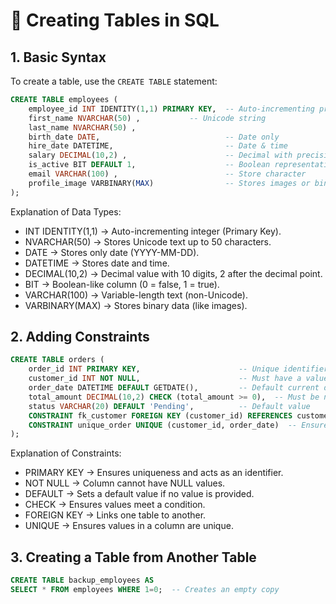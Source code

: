 # 📘 Creating Tables in SQL  

## 1️. Basic Syntax 
To create a table, use the `CREATE TABLE` statement:  
```sql
CREATE TABLE employees (
    employee_id INT IDENTITY(1,1) PRIMARY KEY,  -- Auto-incrementing primary key
    first_name NVARCHAR(50) ,           -- Unicode string
    last_name NVARCHAR(50) ,
    birth_date DATE,                            -- Date only
    hire_date DATETIME,                         -- Date & time
    salary DECIMAL(10,2) ,                      -- Decimal with precision
    is_active BIT DEFAULT 1,                    -- Boolean representation (0 or 1)
    email VARCHAR(100) ,                        -- Store character
    profile_image VARBINARY(MAX)                -- Stores images or binary data
);
```

Explanation of Data Types:

- INT IDENTITY(1,1) → Auto-incrementing integer (Primary Key).
- NVARCHAR(50) → Stores Unicode text up to 50 characters.
- DATE → Stores only date (YYYY-MM-DD).
- DATETIME → Stores date and time.
- DECIMAL(10,2) → Decimal value with 10 digits, 2 after the decimal point.
- BIT → Boolean-like column (0 = false, 1 = true).
- VARCHAR(100) → Variable-length text (non-Unicode).
- VARBINARY(MAX) → Stores binary data (like images).
  

## 2️. Adding Constraints 
```sql
CREATE TABLE orders (
    order_id INT PRIMARY KEY,                      -- Unique identifier
    customer_id INT NOT NULL,                      -- Must have a value
    order_date DATETIME DEFAULT GETDATE(),         -- Default current date/time
    total_amount DECIMAL(10,2) CHECK (total_amount >= 0),  -- Must be non-negative
    status VARCHAR(20) DEFAULT 'Pending',          -- Default value
    CONSTRAINT fk_customer FOREIGN KEY (customer_id) REFERENCES customers(customer_id),  -- Foreign key
    CONSTRAINT unique_order UNIQUE (customer_id, order_date)  -- Ensures unique orders per customer per day
);
```
Explanation of Constraints:

- PRIMARY KEY → Ensures uniqueness and acts as an identifier.
- NOT NULL → Column cannot have NULL values.
- DEFAULT → Sets a default value if no value is provided.
- CHECK → Ensures values meet a condition.
- FOREIGN KEY → Links one table to another.
- UNIQUE → Ensures values in a column are unique.  


## 3. Creating a Table from Another Table

```sql
CREATE TABLE backup_employees AS  
SELECT * FROM employees WHERE 1=0;  -- Creates an empty copy
```
